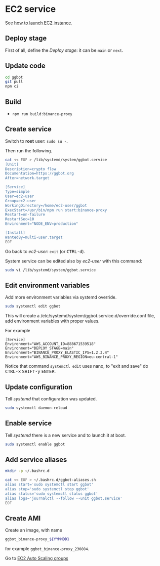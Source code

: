 # EC2 service

See [how to launch EC2 instance](../../infrastructure/docs/ec2-launch-instance.md).

## Deploy stage

First of all, define the _Deploy stage_: it can be `main` or `next`.

## Update code

```sh
cd ggbot
git pull
npm ci
```

## Build

-   `npm run build:binance-proxy`

## Create service

Switch to **root** user: `sudo su -`.

Then run the following.

```sh
cat << EOF > /lib/systemd/system/ggbot.service
[Unit]
Description=crypto flow
Documentation=https://ggbot.org
After=network.target

[Service]
Type=simple
User=ec2-user
Group=ec2-user
WorkingDirectory=/home/ec2-user/ggbot
ExecStart=/usr/bin/npm run start:binance-proxy
Restart=on-failure
RestartSec=10
Environment="NODE_ENV=production"

[Install]
WantedBy=multi-user.target
EOF
```

Go back to _ec2-user_: `exit` (or <kbd>CTRL-d</kbd>).

System service can be edited also by _ec2-user_ with this command:

```sh
sudo vi /lib/systemd/system/ggbot.service
```

## Edit environment variables

Add more environment variables via systemd override.

```sh
sudo systemctl edit ggbot
```

This will create a /etc/systemd/system/ggbot.service.d/override.conf file, add environment variables with proper values.

For example

    [Service]
    Environment="AWS_ACCOUNT_ID=888671539518"
    Environment="DEPLOY_STAGE=main"
    Environment="BINANCE_PROXY_ELASTIC_IPS=1.2.3.4"
    Environment="AWS_BINANCE_PROXY_REGION=eu-central-1"

Notice that command `systemctl edit` uses nano, to "exit and save" do <kbd>CTRL-x</kbd> <kbd>SHIFT-y</kbd> <kbd>ENTER</kbd>.

## Update configuration

Tell _systemd_ that configuration was updated.

```sh
sudo systemctl daemon-reload
```

## Enable service

Tell _systemd_ there is a new service and to launch it at boot.

```sh
sudo systemctl enable ggbot
```

## Add service aliases

```sh
mkdir -p ~/.bashrc.d

cat << EOF > ~/.bashrc.d/ggbot-aliases.sh
alias start='sudo systemctl start ggbot'
alias stop='sudo systemctl stop ggbot'
alias status='sudo systemctl status ggbot'
alias logs='journalctl --follow --unit ggbot.service'
EOF
```

## Create AMI

Create an image, with name

```sh
ggbot_binance-proxy_${YYMMDD}
```

for example `ggbot_binance-proxy_230804`.

Go to [EC2 Auto Scaling groups](../../docs/ec2-auto-scaling-groups.md)

